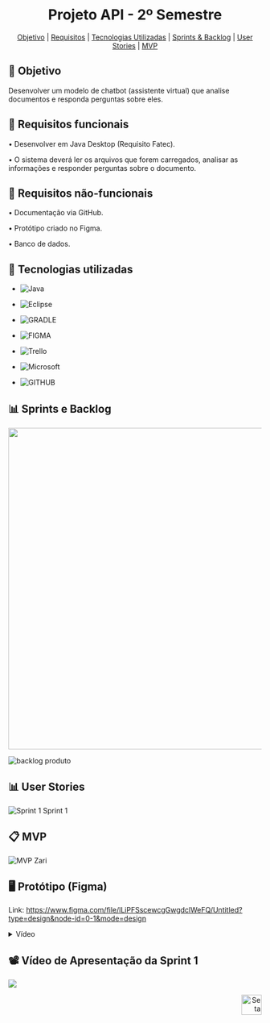 <span id="topo">
<h1 align="center"> Projeto API - 2º Semestre </h1>

<p align="center">
    <a href="#objetivo">Objetivo</a>  |  
    <a href="#requisitos">Requisitos</a>  |    
    <a href="#tecnologias">Tecnologias Utilizadas</a>  |  
    <a href="#sprints">Sprints & Backlog</a>  |
    <a href="#user">User Stories</a>  |
    <a href="#MVP">MVP</a>
</p>

<span id="objetivo">

## 🎯 Objetivo
 Desenvolver um modelo de chatbot (assistente virtual) que analise documentos e responda perguntas sobre eles.

<span id="requisitos">

 ## 📍 Requisitos funcionais
•	Desenvolver em Java Desktop (Requisito Fatec).

•	O sistema deverá ler os arquivos que forem carregados, analisar as informações e responder perguntas sobre o documento.


## 📍 Requisitos não-funcionais
•	Documentação via GitHub.

•	Protótipo criado no Figma.

•	Banco de dados.

<span id="tecnologias">

## 🔧 Tecnologias utilizadas
- ![Java](https://img.shields.io/badge/java-%23ED8B00.svg?style=for-the-badge&logo=openjdk&logoColor=white)

- ![Eclipse](https://img.shields.io/badge/Eclipse-2C2255?style=for-the-badge&logo=eclipse&logoColor=white)

- ![GRADLE](https://img.shields.io/badge/gradle-02303A?style=for-the-badge&logo=gradle&logoColor=white)

- ![FIGMA](https://img.shields.io/badge/Figma-F24E1E?style=for-the-badge&logo=figma&logoColor=white)

- ![Trello](https://img.shields.io/badge/Trello-%23026AA7.svg?style=for-the-badge&logo=Trello&logoColor=white)

- ![Microsoft](https://img.shields.io/badge/Microsoft_Office-D83B01?style=for-the-badge&logo=microsoft-office&logoColor=white)

- ![GITHUB](https://img.shields.io/badge/GitHub-100000?style=for-the-badge&logo=github&logoColor=white)

<span id="sprints">

  ## 📊 Sprints e Backlog
<img src="https://github.com/Equipe-Meta-Code/Zari-documentation/assets/126245947/4d4ee1b5-5b56-4384-98ca-f97e73f2001d" width="638">

![backlog produto](https://github.com/Equipe-Meta-Code/Zari-documentation/assets/126245947/65e26f5b-b9b3-4f27-a0f9-d87470cabfa1)

<span id="user">

## 📊 User Stories
![Sprint 1 Sprint 1](https://github.com/Equipe-Meta-Code/Zari-documentation/assets/126245947/052c1024-dc6d-4d31-be98-0dba46e88a30)

<span id="MVP">
 
## 📋 MVP
![MVP Zari](https://github.com/Equipe-Meta-Code/Zari-documentation/assets/127700485/b32588ea-9a4d-4e2e-bf71-98a56a561806)

## 🖥️ Protótipo (Figma)
Link:
  https://www.figma.com/file/lLiPFSscewcgGwgdclWeFQ/Untitled?type=design&node-id=0-1&mode=design
  
<details>
   <summary>Vídeo</summary>
    <div align="center">
        
https://github.com/Equipe-Meta-Code/Zari-documentation/assets/126246097/48e26ac5-0f87-4a3a-9e11-1a7a62081997

    </div>
</details>

## 📽️ Vídeo de Apresentação da Sprint 1
<a href="https://www.youtube.com/watch?v=2UyOV2ewxvM" target="_blank"><img src="https://img.shields.io/badge/YouTube-FF0000?style=for-the-badge&logo=youtube&logoColor=white" target="_blank"></a> 


<p align="right">
  <a href="#topo">
    <img src="https://user-images.githubusercontent.com/123789443/270016279-157e5646-66d0-4178-9073-5faf685620ba.png" alt="Seta para cima" width="40">
  </a>
</p>

  









